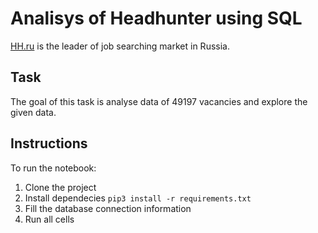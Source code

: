 # Analisys of Headhunter using SQL

[HH.ru](https://hh.ru) is the leader of job searching market in Russia.

## Task
The goal of this task is analyse data of 49197 vacancies and explore the given data.

## Instructions
To run the notebook:

1. Clone the project
2. Install dependecies `pip3 install -r requirements.txt`
3. Fill the database connection information
4. Run all cells